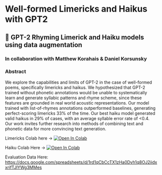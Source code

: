 # Well-formed Limericks and Haikus with GPT2
## 📜 GPT-2 Rhyming Limerick and Haiku models using data augmentation
### In collaboration with Matthew Korahais & Daniel Korsunsky
### Abstract 
We explore the capabilities and limits of GPT-2 in the case of well-formed poems, specifically limericks and haikus. We hypothesized that GPT-2 trained without phonetic annotations would be unable to systematically learn and generate syllabic patterns and rhyme scheme, since these features are grounded in real world acoustic representations. Our model trained with list-of-rhymes annotations outperformed baselines, generating perfect-scoring limericks 33\% of the time. Our best haiku model generated valid haikus in 29\% of cases, with an average syllable error rate of $<$0.4. Our work invites further research into methods of combining text and phonetic data for more convincing text generation.

Limericks Colab here -> [![Open In Colab](https://colab.research.google.com/assets/colab-badge.svg)](https://colab.research.google.com/drive/1Rr4F4XSNZhC1jOVnUWHa0a3e9cQhEVvx?usp=sharing)

Haiku Colab Here -> [![Open In Colab](https://colab.research.google.com/assets/colab-badge.svg)](https://colab.research.google.com/drive/1dY9eVMSHkeReJaDfl3YoQJG66DZxybcG#scrollTo=aeXshJM-Cuaf)

Evaluation Data Here: https://docs.google.com/spreadsheets/d/1rd1qCbCcTX1zHa0Dvh1q8OJ2iidxxrifTJlYWg3MMes
